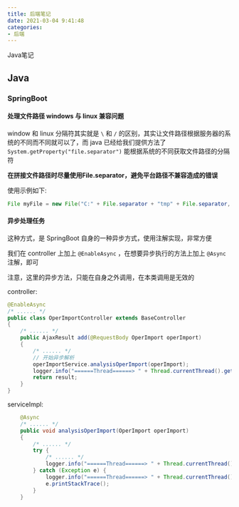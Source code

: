 ```yaml
---
title: 后端笔记
date: 2021-03-04 9:41:48
categories:
- 后端
---
```


Java笔记

<!-- more -->

## Java

### SpringBoot

#### 处理文件路径 windows 与 linux 兼容问题

window 和 linux 分隔符其实就是 `\` 和 `/` 的区别，其实让文件路径根据服务器的系统的不同而不同就可以了，而 java 已经给我们提供方法了 `System.getProperty("file.separator")` 能根据系统的不同获取文件路径的分隔符

**在拼接文件路径时尽量使用File.separator，避免平台路径不兼容造成的错误**

使用示例如下:

```java
File myFile = new File("C:" + File.separator + "tmp" + File.separator, "test.txt");
```

####  异步处理任务

这种方式，是 SpringBoot 自身的一种异步方式，使用注解实现，非常方便

我们在 controller 上加上 `@EnableAsync` ，在想要异步执行的方法上加上 `@Async` 注解，即可

注意，这里的异步方法，只能在自身之外调用，在本类调用是无效的

controller:

```java
@EnableAsync
/* ...... */
public class OperImportController extends BaseController
{
    /* ...... */
    public AjaxResult add(@RequestBody OperImport operImport)
    {
        /* ...... */
        // 开始异步解析
        operImportService.analysisOperImport(operImport);
        logger.info("======Thread======> " + Thread.currentThread().getName());
        return result;
    }
}
```

serviceImpl:

```java
    @Async
    /* ...... */
    public void analysisOperImport(OperImport operImport)
    {
        /* ...... */
        try {
            /* ...... */
            logger.info("======Thread======> " + Thread.currentThread().getName() + ": 解析完成");
        } catch (Exception e) {
            logger.info("======Thread======> " + Thread.currentThread().getName() + ": 解析失败");
            e.printStackTrace();
        }
    }
```

